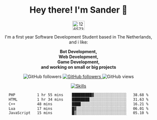 <div align="center">
<h1>Hey there! I'm Sander 🦜</h1>
<a href="https://discord.com/users/1265737667975577721" target="blank"><img align="center" src="https://raw.githubusercontent.com/rahuldkjain/github-profile-readme-generator/master/src/images/icons/Social/discord.svg" alt="1265737667975577721" height="30" width="40" /></a>
<p style="max-width: 40rem">I'm a first year Software Development Student based in The Netherlands, and i like:</p>

<p style="max-width: 40rem">
<b>Bot Development, <br />Web Development, <br> Game Development, <br> and working on small or big projects</b>
</p>

<p>
    <img alt="GitHub followers" src="https://img.shields.io/github/followers/sanderhd">
    <a href="https://www.sanderhd.me">
        <img alt="GitHub followers" src="https://img.shields.io/badge/My-website-blue">
    </a>
    <img alt="GitHub views" src="https://komarev.com/ghpvc/?username=sanderhd&label=Profile+views&color=blue">
</p>

<p>
    <a href="https://sanderhd.me" target="_blank">
        <img alt="Skills" src="https://skillicons.dev/icons?i=html,css,tailwind,js,p5js,nodejs,php,mysql,md,discordjs,bots,figma,github,vscode,windows,vercel&perline=11">
    </a>
</p>

<!--START_SECTION:waka-->

```txt
PHP          1 hr 55 mins    █████████▓░░░░░░░░░░░░░░░   38.68 %
HTML         1 hr 34 mins    ████████░░░░░░░░░░░░░░░░░   31.63 %
C++          48 mins         ████░░░░░░░░░░░░░░░░░░░░░   16.21 %
Lua          17 mins         █▓░░░░░░░░░░░░░░░░░░░░░░░   06.01 %
JavaScript   15 mins         █▒░░░░░░░░░░░░░░░░░░░░░░░   05.10 %
```

<!--END_SECTION:waka-->
</div>

